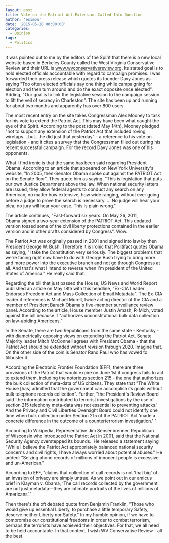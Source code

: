 ```yaml
---
layout: post
title: Vote on the Patriot Act Extension Called Into Question
author: 'esimon'
date: '2015-05-20 00:00:00'
categories:
  - Opinion
tags:
  - Politics
---
```

It was pointed out to me by the editors of the Spirit that there is a new local website based in Berkeley County called the West Virginia Conservative Review and their URL is www.wvconservativereview.org. Its stated goal is to hold elected officials accountable with regard to campaign promises. I was forwarded their press release which quotes its founder Davy Jones as saying "Too often elected officials say one thing while campaigning for election and then turn around and do the exact opposite once elected". Adding, "Our goal is to link the legislative session to the campaign session to lift the veil of secrecy in Charleston". The site has been up and running for about two months and apparently has over 800 users. 

The most recent entry on the site takes Congressman Alex Mooney to task for his vote to extend the Patriot Act. This may have been what caught the eye of the Spirit. According to the post (dated May 14th), Mooney pledged "not to support any extension of the Patriot Act that included roving wiretaps....but....he did just that yesterday" - a reference to his vote on legislation - and it cites a survey that the Congressman filled out during his recent successful campaign. For the record Davy Jones was one of his opponents. 

What I find ironic is that the same has been said regarding President Obama. According to an article that appeared on New York University's website, "In 2005, then-Senator Obama spoke out against the PATRIOT Act on the Senate floor". They quote him as saying, "This is legislation that puts our own Justice Department above the law. When national security letters are issued, they allow federal agents to conduct any search on any American, no matter how extensive, how wide ranging, without ever going before a judge to prove the search is necessary. … No judge will hear your plea; no jury will hear your case. This is plain wrong."

The article continues, "Fast-forward six years. On May 26, 2011, Obama signed a two-year extension of the PATRIOT Act. This updated version tossed some of the civil liberty protections contained in the earlier version and in other drafts considered by Congress". Wow. 

The Patriot Act was originally passed in 2001 and signed into law by then President George W. Bush. Therefore it is ironic that Politifact quotes Obama as saying, "I take the Constitution very seriously. The biggest problems that we're facing right now have to do with George Bush trying to bring more and more power into the executive branch and not go through Congress at all. And that's what I intend to reverse when I'm president of the United States of America." He really said that. 

Regarding the bill that just passed the House, US News and World Report published an article on May 18th with this headline, "Ex-CIA Leader Endorses Freedom Act and Mass Collection of Email Metadata". The Ex-CIA leader it references is Michael Morell, twice acting director of the CIA and a member of President Barack Obama's five-member surveillance review panel. According to the article, House member Justin Amash, R-Mich, voted against the bill because it "authorizes unconstitutional bulk data collection on law-abiding Americans." 

In the Senate, there are two Republicans from the same state - Kentucky - with diametrically opposing views on extending the Patriot Act. Senate Majority leader Mitch McConnell agrees with President Obama - that the Patriot Act should be extended without revision through 2020. Imagine that. On the other side of the coin is Senator Rand Paul who has vowed to filibuster it. 

According the Electronic Frontier Foundation (EFF), there are three provisions of the Patriot that would expire on June 1st if congress fails to act to extend them, including the notorious section 215 - the one that authorizes the bulk collection of meta-data of US citizens. They state that "The White House [has] admitted that the government can accomplish its goals without bulk telephone records collection". Further, "the President's Review Board said ‘the information contributed to terrorist investigations by the use of section 215 telephony meta-data was not essential to preventing attacks.' And the Privacy and Civil Liberties Oversight Board could not identify one time when bulk collection under Section 215 of the PATRIOT Act ‘made a concrete difference in the outcome of a counterterrorism investigation.' " 

According to Wikipedia, Representative Jim Sensenbrenner, Republican of Wisconsin who introduced the Patriot Act in 2001, said that the National Security Agency overstepped its bounds.  He released a statement saying "While I believe the Patriot Act appropriately balanced national security concerns and civil rights, I have always worried about potential abuses." He added: "Seizing phone records of millions of innocent people is excessive and un-American."

According to EFF, "claims that collection of call records is not ‘that big' of an invasion of privacy are simply untrue. As we point out in our amicus brief in Klayman v. Obama, ‘The call records collected by the government are not just metadata—they are intimate portraits of the lives of millions of Americans'." 

Then there's the oft debated quote from Benjamin Franklin, "Those who would give up essential Liberty, to purchase a little temporary Safety, deserve neither Liberty nor Safety." In my humble opinion, if we have to compromise our constitutional freedoms in order to combat terrorism, perhaps the terrorists have achieved their objectives. For that, we all need to be held accountable. In that context, I wish WV Conservative Review - all the best. 

